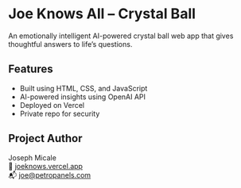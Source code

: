 # Joe Knows All – Crystal Ball

An emotionally intelligent AI-powered crystal ball web app that gives thoughtful answers to life’s questions.

## Features

- Built using HTML, CSS, and JavaScript
- AI-powered insights using OpenAI API
- Deployed on Vercel
- Private repo for security

## Project Author

Joseph Micale  
🔮 [joeknows.vercel.app](https://joe-knows-all-crystal-ball.vercel.app)  
📬 joe@petropanels.com
